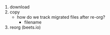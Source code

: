 1. download
2. copy
	- how do we track migrated files after re-org?
		- filename
3. reorg (beets.io)
